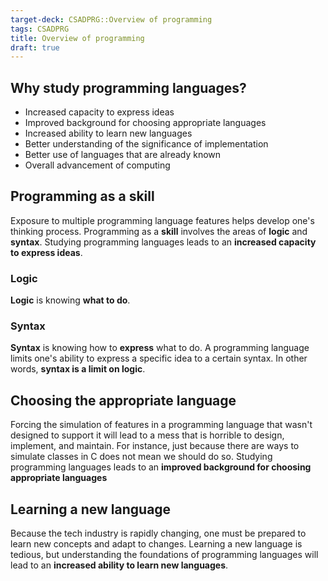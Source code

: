 ```yaml
---
target-deck: CSADPRG::Overview of programming
tags: CSADPRG
title: Overview of programming
draft: true
---
```


## Why study programming languages?

- Increased capacity to express ideas
- Improved background for choosing appropriate languages
- Increased ability to learn new languages
- Better understanding of the significance of implementation
- Better use of languages that are already known
- Overall advancement of computing
<!--ID: 1727924287833-->

## Programming as a skill

Exposure to multiple programming language features helps develop one's thinking process. Programming as a **skill** involves the areas of **logic** and **syntax**. Studying programming languages leads to an **increased capacity to express ideas**.

<!--ID: 1727924287842-->

### Logic

**Logic** is knowing **what to do**.
<!--ID: 1727924287846-->

### Syntax

**Syntax** is knowing how to **express** what to do. A programming language limits one's ability to express a specific idea to a certain syntax. In other words, **syntax is a limit on logic**.
<!--ID: 1727924287851-->

## Choosing the appropriate language

Forcing the simulation of features in a programming language that wasn't designed to support it will lead to a mess that is horrible to design, implement, and maintain. For instance, just because there are ways to simulate classes in C does not mean we should do so. Studying programming languages leads to an **improved background for choosing appropriate languages**

<!--ID: 1727924287856-->

## Learning a new language

Because the tech industry is rapidly changing, one must be prepared to learn new concepts and adapt to changes. Learning a new language is tedious, but understanding the foundations of programming languages will lead to an **increased ability to learn new languages**.

<!--ID: 1727924287861-->
